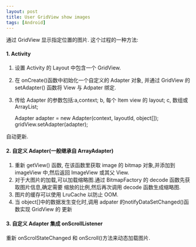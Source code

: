 ```yaml
---
layout: post
title: User GridView show images
tags: [Android]
---
```


通过 GridView 显示指定位置的图片.
这个过程的一种方法:

#### 1. Activity

1. 设置 Activity 的 Layout 中包含一个 GridView.
2. 在 onCreate()函数中初始化一个自定义的 Adapter 对象,
并通过 GridView 的 setAdapter() 函数将 View 与 Adpater 绑定.
3. 传给 Adapter 的参数包括:a,context; b,  每个 Item view 的 layout; c, 数组或 ArrayList;

	Adapter adapter = new Adapter(context, layoutId, object[]);
	gridView.setAdapter(adapter);


自动更新.

#### 2. 自定义 Adapter(一般继承自 ArrayAdapter)

1. 重新 getView() 函数, 在该函数里获取 image 的 bitmap 对象,并添加到 imageView 中,然后返回
ImageView 或其父 View.
2. 对于大图片的加载,可以加载缩略图.通过 BitmapFactory 的 decode 函数先获取图片信息,确定需要
缩放的比例,然后再次调用 decode 函数生成缩略图.
3. 图片的缓存可以使用 LruCache 以防止 OOM.
4. 当 object[]中的数据发生变化时,调用 adpater 的notifyDataSetChanged()函数实现 GridView 的
更新

#### 3. 自定义 Adapter 集成 onScrollListener

重新 onScrolStateChanged 和 onScroll()方法来动态加载图片.
